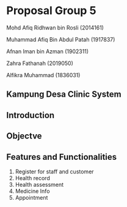 # Proposal Group 5

Mohd Afiq Ridhwan bin Rosli (2014161)

Muhammad Afiq Bin Abdul Patah (1917837)

Afnan Iman bin Azman (1902311)

Zahra Fathanah (2019050)

Alfikra Muhammad (1836031)

## Kampung Desa Clinic System

## Introduction

## Objectve

## Features and Functionalities
1. Register for staff and customer
2. Health record
3. Health assessment 
4. Medicine Info
5. Appointment
